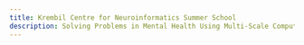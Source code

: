 ```yaml
---
title: Krembil Centre for Neuroinformatics Summer School
description: Solving Problems in Mental Health Using Multi-Scale Computational Neuroscience.  July 5-14, 2021.  Krembil Centre for Neuroinformatics, Centre for Addiction and Mental Health, Toronto. REGISTER [here](https://app.certain.com/profile/3248659)
---
```

